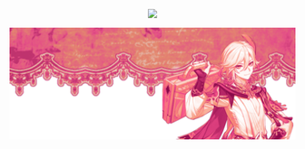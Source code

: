 <div align="center">
 
 ![](https://komarev.com/ghpvc/?username=kavehirl&abbreviated=true&label=VISITORS&color=DE407E)
</div>
<picture>
 <source media="(prefers-color-scheme: dark)" srcset=https://github.com/kavehirl/kavehirl/blob/main/SPOILER_Untitled565_20241023181658.png>
 <source media="(prefers-color-scheme: light)" srcset=https://github.com/kavehirl/kavehirl/blob/main/SPOILER_Untitled565_20241023181658.png>
 <img alt=me src=https://github.com/kavehirl/kavehirl/blob/main/SPOILER_Untitled565_20241023181658.png>
</picture>
